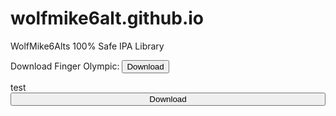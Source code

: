 # wolfmike6alt.github.io
WolfMike6Alts 100% Safe IPA Library

Download Finger Olympic:
<button type="button">Download</button>


test
<button class="btn" style="width:100%"><i class="fa fa-download"></i> Download</button>

